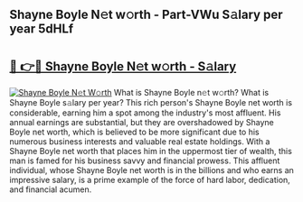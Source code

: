 ## Shayne Boyle N𝚎t w𝚘rth - Part-VWu S𝚊lary per year 5dHLf

# <h2><a href="http://gc1h20f.nevu.top/?p=Shayne+Boyle">🔗 👉🔴 Shayne Boyle N𝚎t w𝚘rth - S𝚊lary</a></h2>

[![Shayne Boyle N𝚎t W𝚘rth](https://i.imgur.com/Oavwk0R.jpeg)](http://gc1h20f.nevu.top/?p=Shayne+Boyle)
What is Shayne Boyle n𝚎t w𝚘rth? What is Shayne Boyle s𝚊lary per year?
This rich person's Shayne Boyle net worth is considerable, earning him a spot among the industry's most affluent. His annual earnings are substantial, but they are overshadowed by Shayne Boyle net worth, which is believed to be more significant due to his numerous business interests and valuable real estate holdings. With a Shayne Boyle net worth that places him in the uppermost tier of wealth, this man is famed for his business savvy and financial prowess. This affluent individual, whose Shayne Boyle net worth is in the billions and who earns an impressive salary, is a prime example of the force of hard labor, dedication, and financial acumen.
